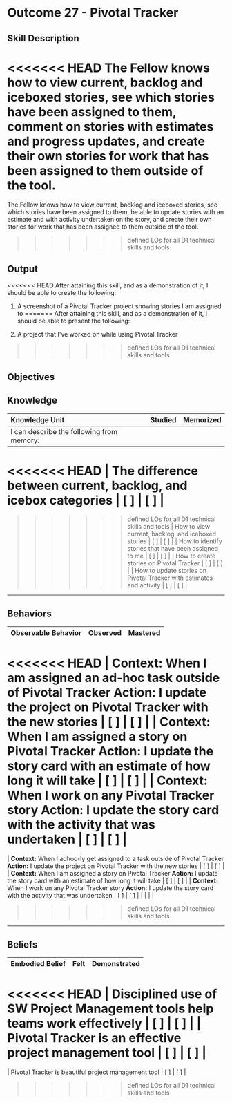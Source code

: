 # Outcome 27 - Pivotal Tracker

**Skill Description**
----------
<<<<<<< HEAD
The Fellow knows how to view current, backlog and iceboxed stories, see which stories have been assigned to them, comment on stories with estimates and progress updates, and create their own stories for work that has been assigned to them outside of the tool.
=======
The Fellow knows how to view current, backlog and iceboxed stories, see which stories have been assigned to them, be able to update stories with an estimate and with activity undertaken on the story, and create their own stories for work that has been assigned to them outside of the tool.
>>>>>>> defined LOs for all D1 technical skills and tools


**Output**
----------
<<<<<<< HEAD
After attaining this skill, and as a demonstration of it, I should be able to create the following:

1. A screenshot of a Pivotal Tracker project showing stories I am assigned to
=======
After attaining this skill, and as a demonstration of it, I should be able to present the following:

1. A project that I've worked on while using Pivotal Tracker
>>>>>>> defined LOs for all D1 technical skills and tools


**Objectives**
----------
## **Knowledge**


| Knowledge Unit   |      Studied      | Memorized |
|:-------------|:------------------:|:--------:|
| I can describe the following from memory: | | |
<<<<<<< HEAD
| The difference between current, backlog, and icebox categories | [ ] | [ ]  |
=======
>>>>>>> defined LOs for all D1 technical skills and tools
| How to view current, backlog, and iceboxed stories | [ ] | [ ]  |
| How to identify stories that have been assigned to me | [ ] | [ ]  |
| How to create stories on Pivotal Tracker | [ ] | [ ]  |
| How to update stories on Pivotal Tracker with estimates and activity | [ ] | [ ]  |



----------


## **Behaviors**

| Observable Behavior   |      Observed      | Mastered |
|:-------------|:------------------:|:--------:|
<<<<<<< HEAD
| **Context:** When I am assigned an ad-hoc task outside of Pivotal Tracker **Action:** I update the project on Pivotal Tracker with the new stories | [ ] | [ ] |
| **Context:** When I am assigned a story on Pivotal Tracker **Action:** I update the story card with an estimate of how long it will take | [ ] | [ ] |
| **Context:** When I work on any Pivotal Tracker story **Action:** I update the story card with the activity that was undertaken | [ ] | [ ] |
=======
| **Context:** When I adhoc-ly get assigned to a task outside of Pivotal Tracker **Action:** I update the project on Pivotal Tracker with the new stories | [ ] | [ ] |
| **Context:** When I am assigned a story on Pivotal Tracker **Action:** I update the story card with an estimate of how long it will take | [ ] | [ ] |
| **Context:** When I work on any Pivotal Tracker story **Action:** I update the story card with the activity that was undertaken | [ ] | [ ] |
| | | |

>>>>>>> defined LOs for all D1 technical skills and tools


----------


## **Beliefs**


| Embodied Belief   |      Felt      | Demonstrated |
|:-------------|:------------------:|:--------:|
<<<<<<< HEAD
| Disciplined use of SW Project Management tools help teams work effectively | [ ] | [ ] |
| Pivotal Tracker is an effective project management tool | [ ] | [ ] |
=======
| Pivotal Tracker is beautiful project management tool | [ ] | [ ] |
>>>>>>> defined LOs for all D1 technical skills and tools

